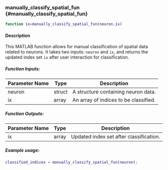 ### manually_classify_spatial_fun {#manually_classify_spatial_fun}

```matlab
function ix=manually_classify_spatial_fun(neuron,ix)
```

#### Description
This MATLAB function allows for manual classification of spatial data related to neurons. It takes two inputs: `neuron` and `ix`, and returns the updated index set `ix` after user interaction for classification.

##### Function Inputs:
| Parameter Name | Type   | Description                       |
|---------------|--------|-----------------------------------|
| neuron        | struct | A structure containing neuron data.|
| ix            | array  | An array of indices to be classified.|

##### Function Outputs:
| Parameter Name | Type    | Description                 |
|---------------|---------|-----------------------------|
| ix            | array   | Updated index set after classification.|

##### Example usage:
```matlab
classified_indices = manually_classify_spatial_fun(neuron);
```
